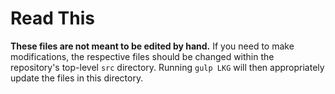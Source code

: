 # Read This

**These files are not meant to be edited by hand.**
If you need to make modifications, the respective files should be changed within the repository's top-level `src` directory.
Running `gulp LKG` will then appropriately update the files in this directory.
